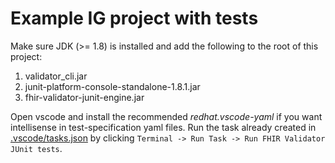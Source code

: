 # Example IG project with tests

Make sure JDK (>= 1.8) is installed and add the following to the root of this project:
1. validator_cli.jar
2. junit-platform-console-standalone-1.8.1.jar
3. fhir-validator-junit-engine.jar

Open vscode and install the recommended *redhat.vscode-yaml* if you want intellisense in test-specification yaml files. Run the task already created in [.vscode/tasks.json](.vscode/tasks.json) by clicking `Terminal -> Run Task -> Run FHIR Validator JUnit tests`.
